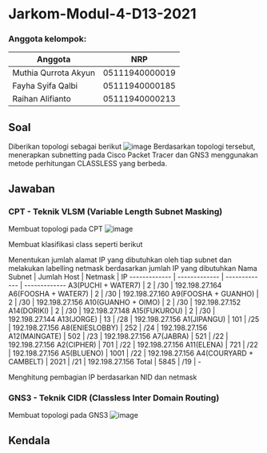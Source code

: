 # Jarkom-Modul-4-D13-2021

### Anggota kelompok:
Anggota | NRP
------------- | -------------
Muthia Qurrota Akyun | 05111940000019
Fayha Syifa Qalbi | 05111940000185
Raihan Alifianto | 05111940000213

## Soal
Diberikan topologi sebagai berikut
![image](https://user-images.githubusercontent.com/68548653/143673213-46c20887-3d8b-4b9c-85a6-41815372ba01.png)
Berdasarkan topologi tersebut, menerapkan subnetting pada Cisco Packet Tracer dan GNS3 menggunakan metode perhitungan CLASSLESS yang berbeda.

## Jawaban 
### CPT - Teknik VLSM (Variable Length Subnet Masking)
Membuat topologi pada CPT 
![image](https://user-images.githubusercontent.com/68548653/143673502-ee3cca01-f9a7-410d-88da-8d8dc5e67607.png)

Membuat klasifikasi class seperti berikut 

Menentukan jumlah alamat IP yang dibutuhkan oleh tiap subnet dan melakukan labelling netmask berdasarkan jumlah IP yang dibutuhkan
Nama Subnet | Jumlah Host | Netmask | IP
------------- | ------------- | ------------- | -------------
A3(PUCHI + WATER7) | 2 | /30 | 192.198.27.164
A6(FOOSHA + WATER7) | 2 | /30 | 192.198.27.160
A9(FOOSHA + GUANHO) | 2 | /30 | 192.198.27.156
A10(GUANHO + OIMO) | 2 | /30 | 192.198.27.152
A14(DORIKI) | 2 | /30 | 192.198.27.148
A15(FUKUROU) | 2 | /30 | 192.198.27.144
A13(JORGE) | 13 | /28 | 192.198.27.156
A1(JIPANGU) | 101 | /25 | 192.198.27.156
A8(ENIESLOBBY) | 252 | /24 | 192.198.27.156
A12(MAINGATE) | 502 | /23 | 192.198.27.156
A7(JABRA) | 521 | /22 | 192.198.27.156
A2(CIPHER) | 701 | /22 | 192.198.27.156
A11(ELENA) | 721 | /22 | 192.198.27.156
A5(BLUENO) | 1001 | /22 | 192.198.27.156
A4(COURYARD + CAMBELT) | 2021 | /21 | 192.198.27.156
Total | 5845 | /19 | -

Menghitung pembagian IP berdasarkan NID dan netmask

### GNS3 - Teknik CIDR (Classless Inter Domain Routing)
Membuat topologi pada GNS3
![image](https://user-images.githubusercontent.com/68548653/143674669-94f8d60e-fbca-4fa8-a574-cf182cd23a8d.png)

## Kendala
